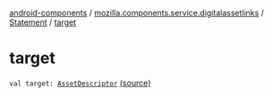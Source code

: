 [android-components](../../index.md) / [mozilla.components.service.digitalassetlinks](../index.md) / [Statement](index.md) / [target](./target.md)

# target

`val target: `[`AssetDescriptor`](../-asset-descriptor/index.md) [(source)](https://github.com/mozilla-mobile/android-components/blob/master/components/service/digitalassetlinks/src/main/java/mozilla/components/service/digitalassetlinks/Statement.kt#L17)